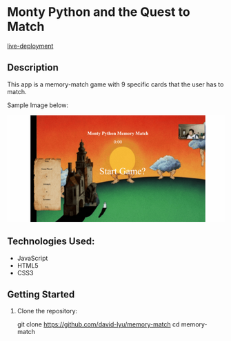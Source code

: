 # Monty Python and the Quest to Match
[live-deployment](memory-match.davidlyu.com)

## Description
This app is a memory-match game with 9 specific cards that the user has to match.

Sample Image below:

![Image](./guides/images/Memory-match-gif.gif)


## Technologies Used:
* JavaScript
* HTML5
* CSS3

## Getting Started

1. Clone the repository:

    git clone https://github.com/david-lyu/memory-match
    cd memory-match
